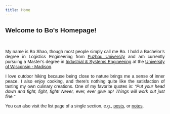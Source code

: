 ```yaml
---
title: Home
---
```


<div style="font-family: 'Georgia', sans-serif; text-align: justify;">

## Welcome to Bo's Homepage!

<br>

My name is Bo Shao, though most people simply call me Bo. I hold a Bachelor’s degree in Logistics Engineering from [Fuzhou University](https://www.fzu.edu.cn/) and am currently pursuing a Master’s degree in [Industrial & Systems Engineering](https://engineering.wisc.edu/departments/industrial-systems-engineering/) at the [University of Wisconsin - Madison](https://www.wisc.edu/).

I love outdoor hiking because being close to nature brings me a sense of inner peace. I also enjoy cooking, and there’s nothing quite like the satisfaction of tasting my own culinary creations. One of my favorite quotes is: *“Put your head down and fight, fight, fight! Never, ever, ever give up! Things will work out just fine.”*

You can also visit the list page of a single section, e.g., [posts](/post/), or [notes](/note/).

</div>
